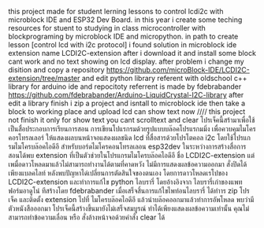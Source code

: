 this project made for student lerning lessons to control lcdi2c with microblock IDE and ESP32 Dev Board.
in this year i create some teching resources for stuent to studying in class microcontroller with blockprograming by microblock IDE and micropython.
in path to create lesson [control lcd with i2c protocol] i found solution in microblock ide extension name LCDI2C-extension after i download it and install some block cant work and no text showing on lcd display.
after problem i change my disition and copy a repository https://github.com/microBlock-IDE/LCDI2C-extension/tree/master and edit python library referent with oldschool c++ library for arduino ide and repocitoty referrent is made by fdebrabander https://github.com/fdebrabander/Arduino-LiquidCrystal-I2C-library
after edit a library finish i zip a project and isntall to microblock ide then take a block to working place and upload lcd can show text now 
//// this project not finish it only for show text you cant scrolltext and clear
โปรเจ็คนี้สร้ามาเพื่อใช้เป็นสื่อประกอบการเรียนการสอน การเขียนโปแรกรมด้วยรูปแบบบล๊อคโปรแรกมมิ่ง เพื่อควบคุมไมโครคอรโทรลเลอร์ ให้แสดงผลบนหน้าจอแสดงผลชนิด lcd ที่สื่อสารด้วยโปรโตคอล i2c โดยใช้โปรแกรมไมโครบล๊อคไอดีอี สำหรับบอร์ดไมโครคอนโทรลเลอน esp32dev
ในระหว่างการสร้างสื่อการสอนได้พบ extension ที่เป็นตัวช่วยในโปรแกรมไมโครบล๊อคไอดีอี ชื่อ LCDI2C-extension แต่เพมื่อดาวโหลดมาแล้วไม่สามารถทำงานได้ตามที่คาดหวัง ไม่มีการแสดงผลข้อความออกมา สั่งปิดได้เพียงแบลคไลท์
หลังพบปัญหาได่เปลี่ยนการตัดสินใจของตนเอง โดยการดาวโหลดเรโปของ LCDI2C-extension และทำการแก้ไข python ไลบรารี่ โดยอ้างอิงจาก ไลบรารี่เก่าของแพทฟอร์มอาดูโน่ ทีสร้างโดย fdebrabander 
เมื่อเสร็จสิ้นการแก้ไขไพท่อนไลบรารี่ ได้ทำาร zip โปรเจ็ค และติดตั้ง extension ไปที่ ไมโครบล๊อคไอดีอี แล้วนำบล๊อคออกมาแล้วทำการอัพโหลด พบว่ามีตัวหนังสือออกมา
โปรเจ็คนี้สร้างขึ้นมายังไม่เสร็จสมบูรณ์ ทำได้เพียงแสดงผลข้อความเท่านั้น คุณไม่สามารถทำข้อความเลื่อน หรือ สั่งล้างหน้าจอด้วยคำสั่ง clear ได้
